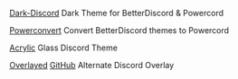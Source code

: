
[Dark-Discord](https://github.com/snappercord/Dark-Discord)
Dark Theme for BetterDiscord & Powercord

[Powerconvert](https://convert.creatable.cafe/)
Convert BetterDiscord themes to Powercord

[Acrylic](https://github.com/xirreal/Acrylic)
Glass Discord Theme

[Overlayed](https://overlayed.dev/)
[GitHub](https://github.com/Hacksore/overlayed)
Alternate Discord Overlay
